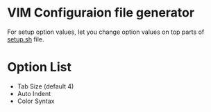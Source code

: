 # VIM Configuraion file generator
For setup option values, let you change option values on top parts of <a href='/blob/master/setup.sh'>setup.sh</a> file.

# Option List
 - Tab Size (default 4)
 - Auto Indent
 - Color Syntax
